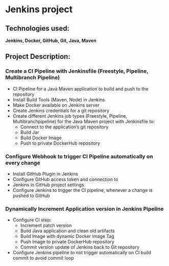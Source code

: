 # Jenkins project
## Technologies used:
**Jenkins, Docker, GitHub, Git, Java, Maven**

## Project Description:

### Create a CI Pipeline with Jenkinsfile (Freestyle, Pipeline, Multibranch Pipeline)

* CI Pipeline for a Java Maven application to build and push to the repository
* Install Build Tools (Maven, Node) in Jenkins
* Make Docker available on Jenkins server
* Create Jenkins credentials for a git repository
* Create different Jenkins job types (Freestyle, Pipeline, Multibranchpipeline) for the Java Maven project with Jenkinsfile to:
    - Connect to the application’s git repository
    - Build Jar
    - Build Docker Image
    - Push to private DockerHub repository

### Configure Webhook to trigger CI Pipeline automatically on every change 
* Install GitHub Plugin in Jenkins
* Configure GitHub access token and connection to
* Jenkins in GitHub project settings
* Configure Jenkins to trigger the CI pipeline, whenever a change is pushed to GitHub

### Dynamically Increment Application version in Jenkins Pipeline
* Configure CI step: 
    - Increment patch version
    - Build Java application and clean old artifacts
    - Build Image with dynamic Docker Image Tag
    - Push Image to private DockerHub repository
    - Commit version update of Jenkins back to Git repository
* Configure Jenkins pipeline to not trigger automatically on CI build commit to avoid commit loop 